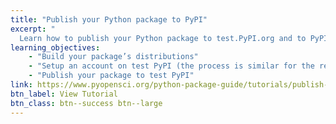 ```yaml
---
title: "Publish your Python package to PyPI"
excerpt: "
  Learn how to publish your Python package to test.PyPI.org and to PyPI.org."
learning_objectives:
    - "Build your package’s distributions"
    - "Setup an account on test PyPI (the process is similar for the real PyPI)"
    - "Publish your package to test PyPI"
link: https://www.pyopensci.org/python-package-guide/tutorials/publish-pypi.html
btn_label: View Tutorial
btn_class: btn--success btn--large
---
```

